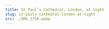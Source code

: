 ```yaml
---
title: St Paul’s Cathedral, London, at night
slug: st-pauls-cathedral-london-at-night
src: ./IMG_1750.webp
---
```

